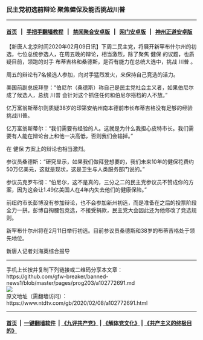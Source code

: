 ### 民主党初选前辩论 聚焦健保及能否挑战川普
------------------------

#### [首页](https://github.com/gfw-breaker/banned-news1/blob/master/README.md) &nbsp;&nbsp;|&nbsp;&nbsp; [手把手翻墙教程](https://github.com/gfw-breaker/guides/wiki) &nbsp;&nbsp;|&nbsp;&nbsp; [禁闻聚合安卓版](https://github.com/gfw-breaker/bn-android) &nbsp;&nbsp;|&nbsp;&nbsp; [网门安卓版](https://github.com/oGate2/oGate) &nbsp;&nbsp;|&nbsp;&nbsp; [神州正道安卓版](https://github.com/SzzdOgate/update) 



<div><div class="post_content" itemprop="articleBody">
 <p>
  【新唐人北京时间2020年02月09日讯】下周二民主党，将展开新罕布什尔州的初选，七位总统参选人，在周五晚的辩论，相当激烈，除了聚焦
  <ok href="https://www.ntdtv.com/gb/健保.htm">
   健保
  </ok>
  的议题，也质疑目前，领跑的对手 布蒂吉格和桑德斯，是否有能力在总统大选中，挑战
  <ok href="https://www.ntdtv.com/gb/川普.htm">
   川普
  </ok>
  。
 </p>
 <p>
  周五的辩论有7名候选人参加，向对手猛烈发火，来保持自己竞选的活力。
 </p>
 <p>
  美国前副总统拜登：“伯尼尔（桑德斯）称自己是民主党社会主义者，如果伯尼尔成了候选人，总统
  <ok href="https://www.ntdtv.com/gb/川普.htm">
   川普
  </ok>
  会针对这个抓住任何和伯尼尔搭档的人不放。”
 </p>
 <p>
  亿万富翁斯蒂尔则质疑38岁的印第安纳州南本德前市长布蒂吉格没有足够的经验挑战川普。
 </p>
 <p>
  亿万富翁斯蒂尔：“我们需要有经验的人。这就是为什么我担心皮特市长。我们需要有人能在辩论台上和他一决高低，否则我们会输掉。”
 </p>
 <p>
  在
  <ok href="https://www.ntdtv.com/gb/健保.htm">
   健保
  </ok>
  方案上的辩论也相当激烈。
 </p>
 <p>
  参议员桑德斯：“研究显示，如果我们做拜登想要的，我们未来10年的健保花费约50万亿美元，这就是现状，这是卫生与人类服务部门说的。”
 </p>
 <p>
  参议员克罗布彻：“伯尼尔，这不是真的，三分之二的民主党参议员不赞成你的方案，因为这会让1.49亿美国人在4年内失去他们的健康保险。”
 </p>
 <p>
  前纽约市长彭博没有参加辩论，也不会参加新州初选，而是准备在之后的投票阶段全力一拼。彭博自掏腰包竞选，不接受捐款，民主党大会因此还为他修改了竞选规则。
 </p>
 <p>
  新罕布什尔州将在2月11日举行初选。目前参议员桑德斯和38岁的布蒂吉格处于领先地位。
 </p>
 <p>
  新唐人记者刘海英综合报导
 </p>
 <div class="single_ad">
 </div>
</div>
</div>
<hr/>
手机上长按并复制下列链接或二维码分享本文章：<br/>
https://github.com/gfw-breaker/banned-news1/blob/master/pages/prog203/a102772691.md <br/>
<a href='https://github.com/gfw-breaker/banned-news1/blob/master/pages/prog203/a102772691.md'><img src='https://github.com/gfw-breaker/banned-news1/blob/master/pages/prog203/a102772691.md.png'/></a> <br/>
原文地址（需翻墙访问）：https://www.ntdtv.com/gb/2020/02/08/a102772691.html


------------------------
#### [首页](https://github.com/gfw-breaker/banned-news1/blob/master/README.md) &nbsp;|&nbsp; [一键翻墙软件](https://github.com/gfw-breaker/nogfw/blob/master/README.md) &nbsp;| [《九评共产党》](https://github.com/gfw-breaker/9ping.md/blob/master/README.md#九评之一评共产党是什么) | [《解体党文化》](https://github.com/gfw-breaker/jtdwh.md/blob/master/README.md) | [《共产主义的终极目的》](https://github.com/gfw-breaker/gczydzjmd.md/blob/master/README.md)


<img src='http://gfw-breaker.win/banned-news/pages/prog203/a102772691.md' width='0px' height='0px'/>